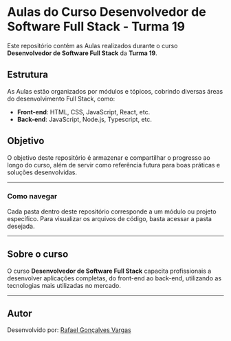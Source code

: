# Aulas do Curso Desenvolvedor de Software Full Stack - Turma 19

Este repositório contém as Aulas realizados durante o curso **Desenvolvedor de Software Full Stack** da **Turma 19**.

## Estrutura

As Aulas estão organizados por módulos e tópicos, cobrindo diversas áreas do desenvolvimento Full Stack, como:

- **Front-end**: HTML, CSS, JavaScript, React, etc.
- **Back-end**: JavaScript, Node.js, Typescript, etc.

## Objetivo

O objetivo deste repositório é armazenar e compartilhar o progresso ao longo do curso, além de servir como referência futura para boas práticas e soluções desenvolvidas.

---

### Como navegar

Cada pasta dentro deste repositório corresponde a um módulo ou projeto específico. Para visualizar os arquivos de código, basta acessar a pasta desejada.

---

## Sobre o curso

O curso **Desenvolvedor de Software Full Stack** capacita profissionais a desenvolver aplicações completas, do front-end ao back-end, utilizando as tecnologias mais utilizadas no mercado.

---

## Autor

Desenvolvido por: [Rafael Gonçalves Vargas](https://github.com/rafaelgvargas)
